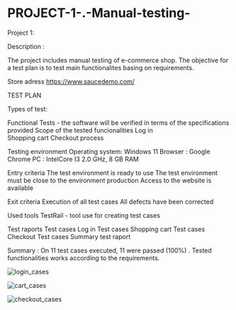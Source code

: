# PROJECT-1-.-Manual-testing-
Project 1:

Description : 

The project includes manual testing of e-commerce shop. The objective for a test plan is to test main functionalites basing on requirements. 

Store adress https://www.saucedemo.com/

TEST PLAN 

Types of test:

  Functional Tests -  the software will be verified in terms of the specifications provided
Scope of the tested funcionalities
Log in   
Shopping cart 
Checkout process


Testing environment
Operating system: Windows 11
Browser : Google Chrome 
PC : IntelCore  I3 2.0 GHz, 8 GB RAM


Entry criteria
The test environment is ready to use
The test environment must be close to the environment production
Access to the website  is available


Exit criteria 
Execution of all test cases
All defects have been corrected


Used tools 
TestRail - tool use for creating test cases


Test raports
Test cases
Log in Test cases
Shopping cart Test cases
Checkout Test cases
Summary test raport 


Summary : 
On 11 test cases executed, 11 were passed (100%) . Tested functionalities works according to the requirements. 

![login_cases](https://github.com/user-attachments/assets/44223bf4-9d5e-4584-9c9c-78c8269c6a26)

![cart_cases](https://github.com/user-attachments/assets/27d2c470-3f0a-49cf-84f8-921d22b354be)

![checkout_cases](https://github.com/user-attachments/assets/61063d51-a904-4d3e-8070-87418122cb54)


